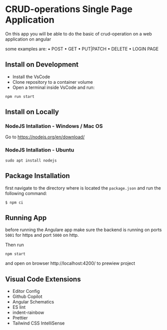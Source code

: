 # CRUD-operations Single Page Application

On this app you will be able to do the basic of crud-operation on a web application on angular

some examples are:
• POST 
• GET
• PUT|PATCH 
• DELETE 
• LOGIN PAGE

## Install on Development 

+ Install the VsCode
+ Clone repository to a container volume
+ Open a terminal inside VsCode and run:
```
npm run start
```

## Install on Locally
  
### NodeJS Intallation - Windows / Mac OS

Go to https://nodejs.org/en/download/

### NodeJS Intallation - Ubuntu

```
sudo apt install nodejs
```

## Package Installation

first navigate to the directory where is located the `package.json` and run the following command:

``` 
$ npm ci
```

## Running App

before running the Angulare app make sure the backend is running on ports `5001` for https and port `5000` on http.

Then run

``` 
npm start 
```  

and open on browser http://localhost:4200/ to prewiew project

## Visual Code Extensions

* Editor Config
* Github Copilot
* Angular Schematics
* ES lint
* indent-rainbow
* Prettier
* Tailwind CSS IntelliSense
